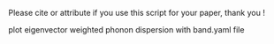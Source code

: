 Please cite or attribute if you use this script for your paper, thank you !

plot eigenvector weighted phonon dispersion with band.yaml file
